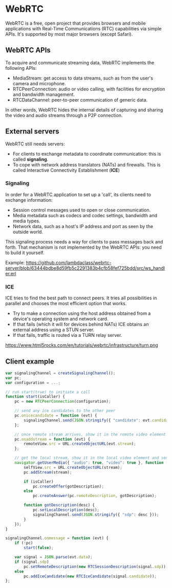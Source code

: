 # WebRTC

WebRTC is a free, open project that provides browsers and mobile applications with
Real-Time Communications (RTC) capabilities via simple APIs. It's supported by most
major browsers (except Safari).

## WebRTC APIs
To acquire and communicate streaming data, WebRTC implements the following APIs:

* MediaStream: get access to data streams, such as from the user's camera and microphone.
* RTCPeerConnection: audio or video calling, with facilities for encryption and bandwidth management.
* RTCDataChannel: peer-to-peer communication of generic data.

In other words, WebRTC hides the internal details of capturing and sharing the video and audio streams
through a P2P connection.

## External servers

WebRTC still needs servers:

* For clients to exchange metadata to coordinate communication: this is called **signaling**.
* To cope with network address translators (NATs) and firewalls. This is called Interactive
Connectivity Establishment (**ICE**)

### Signaling

In order for a WebRTC application to set up a 'call', its clients need to exchange information:

* Session control messages used to open or close communication.
* Media metadata such as codecs and codec settings, bandwidth and media types.
* Network data, such as a host's IP address and port as seen by the outside world.

This signaling process needs a way for clients to pass messages back and forth. That mechanism is not implemented by the WebRTC APIs: you need to build it yourself.

Example: https://github.com/lambdaclass/webrtc-server/blob/63444bdbe8d59fb5c2291383b4cfb58fef725bdd/src/ws_handler.erl

### ICE

ICE tries to find the best path to connect peers. It tries all possibilities in parallel and
chooses the most efficient option that works.

* Try to make a connection using the host address obtained from a device's operating system and network card.
* If that fails (which it will for devices behind NATs) ICE obtains an external address using a STUN server.
* If that fails, traffic is routed via a TURN relay server.

https://www.html5rocks.com/en/tutorials/webrtc/infrastructure/turn.png

## Client example
```js
var signalingChannel = createSignalingChannel();
var pc;
var configuration = ...;

// run start(true) to initiate a call
function start(isCaller) {
    pc = new RTCPeerConnection(configuration);

    // send any ice candidates to the other peer
    pc.onicecandidate = function (evt) {
        signalingChannel.send(JSON.stringify({ "candidate": evt.candidate }));
    };

    // once remote stream arrives, show it in the remote video element
    pc.onaddstream = function (evt) {
        remoteView.src = URL.createObjectURL(evt.stream);
    };

    // get the local stream, show it in the local video element and send it
    navigator.getUserMedia({ "audio": true, "video": true }, function (stream) {
        selfView.src = URL.createObjectURL(stream);
        pc.addStream(stream);

        if (isCaller)
            pc.createOffer(gotDescription);
        else
            pc.createAnswer(pc.remoteDescription, gotDescription);

        function gotDescription(desc) {
            pc.setLocalDescription(desc);
            signalingChannel.send(JSON.stringify({ "sdp": desc }));
        }
    });
}

signalingChannel.onmessage = function (evt) {
    if (!pc)
        start(false);

    var signal = JSON.parse(evt.data);
    if (signal.sdp)
        pc.setRemoteDescription(new RTCSessionDescription(signal.sdp));
    else
        pc.addIceCandidate(new RTCIceCandidate(signal.candidate));
};
```
